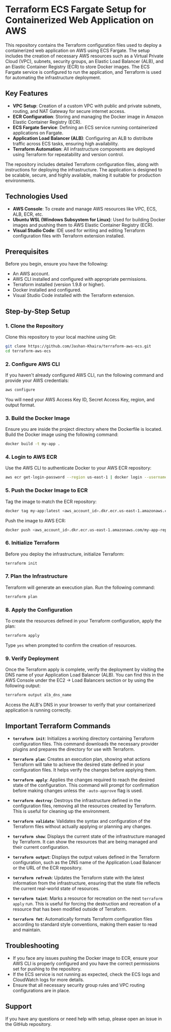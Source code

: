 # Terraform ECS Fargate Setup for Containerized Web Application on AWS 

This repository contains the Terraform configuration files used to deploy a containerized web application on AWS using ECS Fargate. The setup includes the creation of necessary AWS resources such as a Virtual Private Cloud (VPC), subnets, security groups, an Elastic Load Balancer (ALB), and an Elastic Container Registry (ECR) to store Docker images. The ECS Fargate service is configured to run the application, and Terraform is used for automating the infrastructure deployment.

## Key Features

- **VPC Setup**: Creation of a custom VPC with public and private subnets, routing, and NAT Gateway for secure internet access.
- **ECR Configuration**: Storing and managing the Docker image in Amazon Elastic Container Registry (ECR).
- **ECS Fargate Service**: Defining an ECS service running containerized applications on Fargate.
- **Application Load Balancer (ALB)**: Configuring an ALB to distribute traffic across ECS tasks, ensuring high availability.
- **Terraform Automation**: All infrastructure components are deployed using Terraform for repeatability and version control.

The repository includes detailed Terraform configuration files, along with instructions for deploying the infrastructure. The application is designed to be scalable, secure, and highly available, making it suitable for production environments.

## Technologies Used

- **AWS Console**: To create and manage AWS resources like VPC, ECS, ALB, ECR, etc.
- **Ubuntu WSL (Windows Subsystem for Linux)**: Used for building Docker images and pushing them to AWS Elastic Container Registry (ECR).
- **Visual Studio Code**: IDE used for writing and editing Terraform configuration files with Terraform extension installed.

## Prerequisites

Before you begin, ensure you have the following:

- An AWS account.
- AWS CLI installed and configured with appropriate permissions.
- Terraform installed (version 1.9.8 or higher).
- Docker installed and configured.
- Visual Studio Code installed with the Terraform extension.

## Step-by-Step Setup

### 1. Clone the Repository
Clone this repository to your local machine using Git:
```bash
git clone https://github.com/Jashan-Khaira/terraform-aws-ecs.git
cd terraform-aws-ecs
```

### 2. Configure AWS CLI
If you haven't already configured AWS CLI, run the following command and provide your AWS credentials:
```bash
aws configure
```
You will need your AWS Access Key ID, Secret Access Key, region, and output format.

### 3. Build the Docker Image
Ensure you are inside the project directory where the Dockerfile is located.
Build the Docker image using the following command:
```bash
docker build -t my-app .
```

### 4. Login to AWS ECR
Use the AWS CLI to authenticate Docker to your AWS ECR repository:
```bash
aws ecr get-login-password --region us-east-1 | docker login --username AWS --password-stdin <aws_account_id>.dkr.ecr.us-east-1.amazonaws.com
```

### 5. Push the Docker Image to ECR
Tag the image to match the ECR repository:
```bash
docker tag my-app:latest <aws_account_id>.dkr.ecr.us-east-1.amazonaws.com/my-app-repo:latest
```
Push the image to AWS ECR:
```bash
docker push <aws_account_id>.dkr.ecr.us-east-1.amazonaws.com/my-app-repo:latest
```

### 6. Initialize Terraform
Before you deploy the infrastructure, initialize Terraform:
```bash
terraform init
```

### 7. Plan the Infrastructure
Terraform will generate an execution plan. Run the following command:
```bash
terraform plan
```

### 8. Apply the Configuration
To create the resources defined in your Terraform configuration, apply the plan:
```bash
terraform apply
```
Type `yes` when prompted to confirm the creation of resources.

### 9. Verify Deployment
Once the Terraform apply is complete, verify the deployment by visiting the DNS name of your Application Load Balancer (ALB). You can find this in the AWS Console under the EC2 -> Load Balancers section or by using the following output:
```bash
terraform output alb_dns_name
```
Access the ALB's DNS in your browser to verify that your containerized application is running correctly.

## Important Terraform Commands

- **`terraform init`**: Initializes a working directory containing Terraform configuration files. This command downloads the necessary provider plugins and prepares the directory for use with Terraform.
  
- **`terraform plan`**: Creates an execution plan, showing what actions Terraform will take to achieve the desired state defined in your configuration files. It helps verify the changes before applying them.
  
- **`terraform apply`**: Applies the changes required to reach the desired state of the configuration. This command will prompt for confirmation before making changes unless the `-auto-approve` flag is used.
  
- **`terraform destroy`**: Destroys the infrastructure defined in the configuration files, removing all the resources created by Terraform. This is useful for cleaning up the environment.
  
- **`terraform validate`**: Validates the syntax and configuration of the Terraform files without actually applying or planning any changes.
  
- **`terraform show`**: Displays the current state of the infrastructure managed by Terraform. It can show the resources that are being managed and their current configuration.
  
- **`terraform output`**: Displays the output values defined in the Terraform configuration, such as the DNS name of the Application Load Balancer or the URL of the ECR repository.
  
- **`terraform refresh`**: Updates the Terraform state with the latest information from the infrastructure, ensuring that the state file reflects the current real-world state of resources.
  
- **`terraform taint`**: Marks a resource for recreation on the next `terraform apply` run. This is useful for forcing the destruction and recreation of a resource that has been modified outside of Terraform.
  
- **`terraform fmt`**: Automatically formats Terraform configuration files according to standard style conventions, making them easier to read and maintain.

## Troubleshooting

- If you face any issues pushing the Docker image to ECR, ensure your AWS CLI is properly configured and you have the correct permissions set for pushing to the repository.
- If the ECS service is not running as expected, check the ECS logs and CloudWatch logs for more details.
- Ensure that all necessary security group rules and VPC routing configurations are in place.


## Support

If you have any questions or need help with setup, please open an issue in the GitHub repository.
